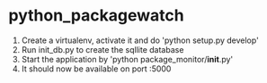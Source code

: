 python_packagewatch
===================

1. Create a virtualenv, activate it and do 'python setup.py develop'
2. Run init_db.py to create the sqllite database
3. Start the application by 'python package_monitor/__init__.py'
4. It should now be available on port :5000

